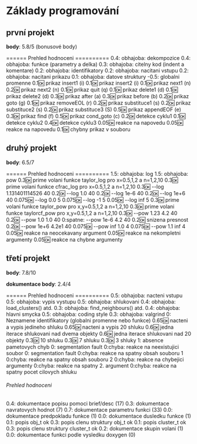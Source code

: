 # Základy programování

## první projekt
**body**: 5.8/5 (bonusové body)

====== Prehled hodnoceni ==========
0.4: obhajoba: dekompozice
0.4: obhajoba: funkce (parametry a delka)
0.3: obhajoba: citelny kod (indent a komentare)
0.2: obhajoba: identifikatory
0.2: obhajoba: nacitani vstupu
0.2: obhajoba: nacitani prikazu
0.1: obhajoba: datove struktury
-0.5: globalni promenne
0.1:ok: prikaz insert1 (i)
0.1:ok: prikaz insert2 (i)
0.1:ok: prikaz next1 (n)
0.2:ok: prikaz next2 (n)
0.1:ok: prikaz quit (q)
0.1:ok: prikaz delete1 (d)
0.1:ok: prikaz delete2 (d)
0.3:ok: prikaz after (a)
0.3:ok: prikaz before (b)
0.2:ok: prikaz goto (g)
0.1:ok: prikaz removeEOL (r)
0.2:ok: prikaz substituce1 (s)
0.2:ok: prikaz substituce2 (s)
0.2:ok: prikaz substituce3 (S)
0.5:ok: prikaz appendEOF (e)
0.3:ok: prikaz find (f)
0.5:ok: prikaz cond_goto (c)
0.2:ok: detekce cyklu1
0.1:ok: detekce cyklu2
0.4:ok: detekce cyklu3
0.05:ok: reakce na napovedu
0.05:ok: reakce na napovedu
0.1:ok: chybny prikaz v souboru

## druhý projekt
**body**: 6.5/7

====== Prehled hodnoceni ==========
1.5: obhajoba: log
1.5: obhajoba: pow
0.3:ok: prime volani funkce taylor_log pro x=0.5,1,2 a n=1,2,10
0.3:ok: prime volani funkce cfrac_log pro x=0.5,1,2 a n=1,2,10
0.3:ok: --log 1.131401114526 40
0.2:ok: --log 1.0 40
0.2:ok: --log 1e-6 40
0.2:ok: --log 1e+6 40
0.075:ok: --log 0.0 5
0.075:ok: --log -1 5
0.05:ok: --log inf 5
0.3:ok: prime volani funkce taylor_pow pro x,y=0.5,1,2 a n=1,2,10
0.3:ok: prime volani funkce taylorcf_pow pro x,y=0.5,1,2 a n=1,2,10
0.3:ok: --pow 1.23 4.2 40
0.2:ok: --pow 1.0 1.0 40
0:spatne: --pow 1e-6 4.2 40
0.2:ok: snizena presnost
0.2:ok: --pow 1e+6 4.2e1 40
0.075:ok: --pow inf 1.0 4
0.075:ok: --pow 1.1 inf 4
0.05:ok: reakce na neocekavany argument
0.05:ok: reakce na nekompletni argumenty
0.05:ok: reakce na chybne argumenty

## třetí projekt
**body**: 7.8/10

**dokumentace body**: 2.4/4

====== Prehled hodnoceni ==========
0.5: obhajoba: nacteni vstupu
0.5: obhajoba: vypis vystupu
0.5: obhajoba: shlukovani
0.4: obhajoba: load_clusters() atd.
0.3: obhajoba: find_neighbours() atd.
0.4: obhajoba: hlavni smycka
0.5: obhajoba: coding style
0.3: obhajoba: valgrind
0: Neznamene identifikatory (globalni promenne nebo funkce)
0.65:ok: nacteni a vypis jedineho shluku
0.65:ok: nacteni a vypis 20 shluku
0.6:ok: jedna iterace shlukovani nad dvema objekty
0.6:ok: jedna iterace shlukovani nad 20 objekty
0.3:ok: 10 shluku
0.3:ok: 7 shluku
0.3:ok: 3 shluky
1: absence pametovych chyb
0: segmentation fault
0:chyba: reakce na neexistujici soubor
0: segmentation fault
0:chyba: reakce na spatny obsah souboru 1
0:chyba: reakce na spatny obsah souboru 2
0:chyba: reakce na chybejici argumenty
0:chyba: reakce na spatny 2. argument
0:chyba: reakce na spatny pocet cilovych shluku

###### Prehled hodnoceni ##########
0.4: dokumentace popisu pomoci brief/desc (17)
0.3: dokumentace navratovych hodnot (7)
0.7: dokumentace parametru funkci (33)
0.0: dokumentace predpokladu funkce (1)
0.0: dokumentace dusledku funkce (1)
0.1: popis obj_t ok
0.3: popis clenu struktury obj_t ok
0.1: popis cluster_t ok
0.3: popis clenu struktury cluster_t ok
0.2: dokumentace skupin volani (1)
0.0: dokumentace funkci podle vysledku doxygen (0)
